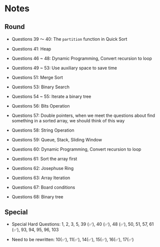 # Notes

## Round

- Questions 39 ～ 40: The `partition` function in Quick Sort

- Questions 41: Heap

- Questions 46 ~ 48: Dynamic Programming, Convert recursion to loop

- Questions 49 ~ 53: Use auxiliary space to save time

- Questions 51: Merge Sort

- Questions 53: Binary Search

- Questions 54 ~ 55: Iterate a binary tree

- Questions 56: Bits Operation

- Questions 57: Double pointers, when we meet the questions about find something in a sorted array, we should think of this way

- Questions 58: String Operation

- Questions 59: Queue, Stack, Sliding Window

- Questions 60: Dynamic Programming, Convert recursion to loop

- Questions 61: Sort the array first

- Questions 62: Josephuse Ring

- Questions 63: Array Iteration

- Questions 67: Board conditions

- Questions 68: Binary tree

## Special

- Special Hard Questions: 1, 2, 3, 5, 39 (✅), 40 (✅), 48 (✅), 50, 51, 57, 61 (✅), 93, 94, 95, 96, 103

- Need to be rewritten: 10(✅), 11(✅), 14(✅), 15(✅), 16(✅), 17(✅)